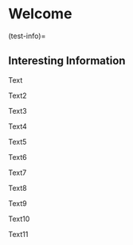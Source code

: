 # Welcome

(test-info)=
## Interesting Information

Text

Text2

Text3

Text4

Text5

Text6

Text7

Text8

Text9

Text10

Text11
